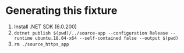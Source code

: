 # Generating this fixture

1. Install .NET SDK (6.0.200)
1. `dotnet publish $(pwd)/../source-app --configuration Release --runtime ubuntu.18.04-x64 --self-contained false --output $(pwd)`
1. `rm ./source_https_app`

